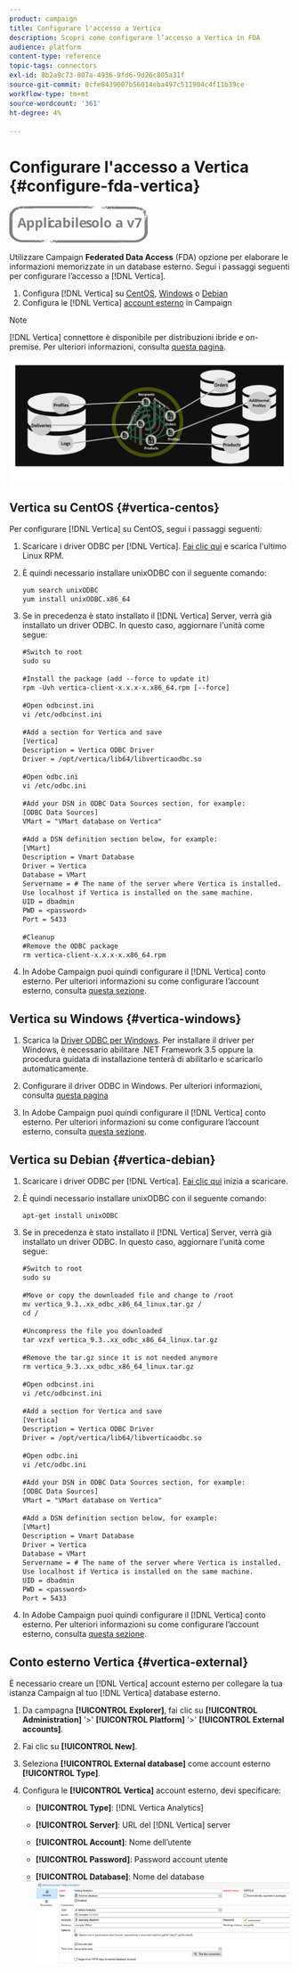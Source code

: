 ```yaml
---
product: campaign
title: Configurare l'accesso a Vertica
description: Scopri come configurare l’accesso a Vertica in FDA
audience: platform
content-type: reference
topic-tags: connectors
exl-id: 8b2a9c73-807a-4936-9fd6-9d26c805a31f
source-git-commit: 0cfe8439007b56014eba497c511904c4f11b39ce
workflow-type: tm+mt
source-wordcount: '361'
ht-degree: 4%

---
```


# Configurare l&#39;accesso a Vertica {#configure-fda-vertica}

![](../../assets/v7-only.svg)

Utilizzare Campaign **Federated Data Access** (FDA) opzione per elaborare le informazioni memorizzate in un database esterno. Segui i passaggi seguenti per configurare l’accesso a [!DNL Vertica].

1. Configura [!DNL Vertica] su [CentOS](#vertica-centos), [Windows](#vertica-windows) o [Debian](#vertica-debian)
1. Configura le [!DNL Vertica] [account esterno](#vertica-external) in Campaign


>[!NOTE]
>
>[!DNL Vertica] connettore è disponibile per distribuzioni ibride e on-premise. Per ulteriori informazioni, consulta [questa pagina](../../installation/using/capability-matrix.md).

![](assets/snowflake_3.png)

## Vertica su CentOS {#vertica-centos}

Per configurare [!DNL Vertica] su CentOS, segui i passaggi seguenti:

1. Scaricare i driver ODBC per [!DNL Vertica]. [Fai clic qui](https://www.vertica.com/download/vertica/client-drivers/) e scarica l&#39;ultimo Linux RPM.

1. È quindi necessario installare unixODBC con il seguente comando:

   ```
   yum search unixODBC
   yum install unixODBC.x86_64
   ```

1. Se in precedenza è stato installato il [!DNL Vertica] Server, verrà già installato un driver ODBC. In questo caso, aggiornare l&#39;unità come segue:

   ```
   #Switch to root
   sudo su
   
   #Install the package (add --force to update it)
   rpm -Uvh vertica-client-x.x.x-x.x86_64.rpm [--force]
   
   #Open odbcinst.ini
   vi /etc/odbcinst.ini
   
   #Add a section for Vertica and save
   [Vertica]
   Description = Vertica ODBC Driver
   Driver = /opt/vertica/lib64/libverticaodbc.so
   
   #Open odbc.ini
   vi /etc/odbc.ini
   
   #Add your DSN in ODBC Data Sources section, for example:
   [ODBC Data Sources]
   VMart = "VMart database on Vertica"
   
   #Add a DSN definition section below, for example:
   [VMart]
   Description = Vmart Database
   Driver = Vertica
   Database = VMart
   Servername = # The name of the server where Vertica is installed. Use localhost if Vertica is installed on the same machine.
   UID = dbadmin
   PWD = <password>
   Port = 5433
   
   #Cleanup
   #Remove the ODBC package
   rm vertica-client-x.x.x-x.x86_64.rpm
   ```

1. In Adobe Campaign puoi quindi configurare il [!DNL Vertica] conto esterno. Per ulteriori informazioni su come configurare l’account esterno, consulta [questa sezione](#vertica-external).

## Vertica su Windows {#vertica-windows}

1. Scarica la [Driver ODBC per Windows](https://www.vertica.com/download/vertica/client-drivers/). Per installare il driver per Windows, è necessario abilitare .NET Framework 3.5 oppure la procedura guidata di installazione tenterà di abilitarlo e scaricarlo automaticamente.

1. Configurare il driver ODBC in Windows. Per ulteriori informazioni, consulta [questa pagina](https://www.vertica.com/docs/9.2.x/HTML/Content/Authoring/ConnectingToVertica/ClientODBC/SettingUpADSN.htm)

1. In Adobe Campaign puoi quindi configurare il [!DNL Vertica] conto esterno. Per ulteriori informazioni su come configurare l’account esterno, consulta [questa sezione](#vertical-external).

## Vertica su Debian {#vertica-debian}

1. Scaricare i driver ODBC per [!DNL Vertica]. [Fai clic qui](https://sfc-repo.snowflakecomputing.com/odbc/linux/latest/index.html) inizia a scaricare.

1. È quindi necessario installare unixODBC con il seguente comando:

   ```
   apt-get install unixODBC
   ```

1. Se in precedenza è stato installato il [!DNL Vertica] Server, verrà già installato un driver ODBC. In questo caso, aggiornare l&#39;unità come segue:

   ```
   #Switch to root
   sudo su
   
   #Move or copy the downloaded file and change to /root
   mv vertica_9.3..xx_odbc_x86_64_linux.tar.gz /
   cd /
   
   #Uncompress the file you downloaded
   tar vzxf vertica_9.3..xx_odbc_x86_64_linux.tar.gz
   
   #Remove the tar.gz since it is not needed anymore
   rm vertica_9.3..xx_odbc_x86_64_linux.tar.gz
   
   #Open odbcinst.ini
   vi /etc/odbcinst.ini
   
   #Add a section for Vertica and save
   [Vertica]
   Description = Vertica ODBC Driver
   Driver = /opt/vertica/lib64/libverticaodbc.so
   
   #Open odbc.ini
   vi /etc/odbc.ini
   
   #Add your DSN in ODBC Data Sources section, for example:
   [ODBC Data Sources]
   VMart = "VMart database on Vertica"
   
   #Add a DSN definition section below, for example:
   [VMart]
   Description = Vmart Database
   Driver = Vertica
   Database = VMart
   Servername = # The name of the server where Vertica is installed. Use localhost if Vertica is installed on the same machine.
   UID = dbadmin
   PWD = <password>
   Port = 5433
   ```

1. In Adobe Campaign puoi quindi configurare il [!DNL Vertica] conto esterno. Per ulteriori informazioni su come configurare l’account esterno, consulta [questa sezione](#vertica-external).

## Conto esterno Vertica {#vertica-external}

È necessario creare un [!DNL Vertica] account esterno per collegare la tua istanza Campaign al tuo [!DNL Vertica] database esterno.

1. Da campagna **[!UICONTROL Explorer]**, fai clic su **[!UICONTROL Administration]** &#39;>&#39; **[!UICONTROL Platform]** &#39;>&#39; **[!UICONTROL External accounts]**.

1. Fai clic su **[!UICONTROL New]**.

1. Seleziona **[!UICONTROL External database]** come account esterno **[!UICONTROL Type]**.

1. Configura le **[!UICONTROL Vertica]** account esterno, devi specificare:

   * **[!UICONTROL Type]**: [!DNL Vertica Analytics]

   * **[!UICONTROL Server]**: URL del [!DNL Vertica] server

   * **[!UICONTROL Account]**: Nome dell’utente

   * **[!UICONTROL Password]**: Password account utente

   * **[!UICONTROL Database]**: Nome del database
   ![](assets/vertica.png)

